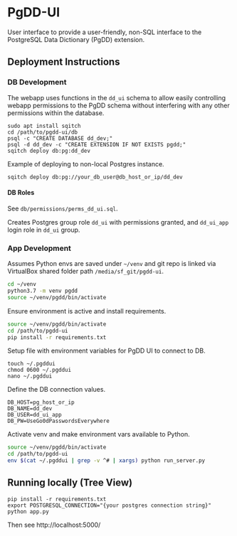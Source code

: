 # PgDD-UI

User interface to provide a user-friendly, non-SQL interface to the PostgreSQL Data Dictionary (PgDD) extension.

## Deployment Instructions

### DB Development

The webapp uses functions in the `dd_ui` schema to allow
easily controlling webapp permissions to the PgDD schema
without interfering with any other permissions within
the database.

```
sudo apt install sqitch
cd /path/to/pgdd-ui/db
psql -c "CREATE DATABASE dd_dev;"
psql -d dd_dev -c "CREATE EXTENSION IF NOT EXISTS pgdd;"
sqitch deploy db:pg:dd_dev
```

Example of deploying to non-local Postgres instance.

```
sqitch deploy db:pg://your_db_user@db_host_or_ip/dd_dev
```

#### DB Roles

See `db/permissions/perms_dd_ui.sql`.

Creates Postgres group role `dd_ui` with permissions granted, and `dd_ui_app` login
role in `dd_ui` group.


### App Development

Assumes Python envs are saved under `~/venv` and git repo is
linked via VirtualBox shared folder path `/media/sf_git/pgdd-ui`.


```bash
cd ~/venv
python3.7 -m venv pgdd
source ~/venv/pgdd/bin/activate
```

Ensure environment is active and install requirements.

```bash
source ~/venv/pgdd/bin/activate
cd /path/to/pgdd-ui
pip install -r requirements.txt
```


Setup file with environment variables for PgDD UI to connect to DB.

```
touch ~/.pgddui
chmod 0600 ~/.pgddui
nano ~/.pgddui
```

Define the DB connection values.

```
DB_HOST=pg_host_or_ip
DB_NAME=dd_dev
DB_USER=dd_ui_app
DB_PW=UseGo0dPasswordsEverywhere
```

Activate venv and make environment vars available to Python.

```bash
source ~/venv/pgdd/bin/activate
cd /path/to/pgdd-ui
env $(cat ~/.pgddui | grep -v ^# | xargs) python run_server.py
```


## Running locally (Tree View)

```
pip install -r requirements.txt
export POSTGRESQL_CONNECTION="{your postgres connection string}"
python app.py
```

Then see http://localhost:5000/
